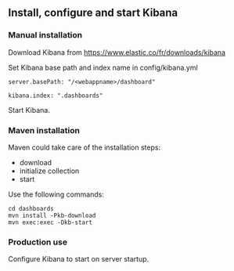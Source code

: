 ## Install, configure and start Kibana

### Manual installation

Download Kibana from https://www.elastic.co/fr/downloads/kibana

Set Kibana base path and index name in config/kibana.yml

```
server.basePath: "/<webappname>/dashboard"

kibana.index: ".dashboards"

```

Start Kibana.


### Maven installation

Maven could take care of the installation steps:
* download
* initialize collection
* start

Use the following commands:

```
cd dashboards
mvn install -Pkb-download
mvn exec:exec -Dkb-start
```

### Production use

Configure Kibana to start on server startup.


